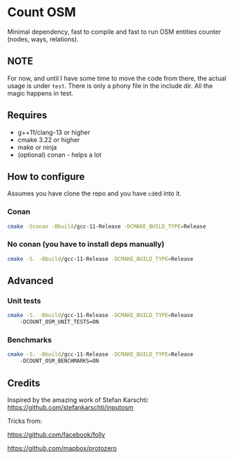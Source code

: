 # Count OSM

Minimal dependency, fast to compile and fast to run OSM entities counter (nodes, ways, relations).

## NOTE

For now, and until I have some time to move the code from there, the actual usage is under `test`.
There is only a phony file in the include dir. All the magic happens in test.

## Requires

* g++11/clang-13 or higher
* cmake 3.22 or higher
* make or ninja
* (optional) conan - helps a lot

## How to configure

Assumes you have clone the repo and you have `cd`ed into it.

### Conan

```sh
cmake -Sconan -Bbuild/gcc-11-Release -DCMAKE_BUILD_TYPE=Release
```

### No conan (you have to install deps manually)

```sh
cmake -S. -Bbuild/gcc-11-Release -DCMAKE_BUILD_TYPE=Release
```

## Advanced

### Unit tests

```sh
cmake -S. -Bbuild/gcc-11-Release -DCMAKE_BUILD_TYPE=Release
    -DCOUNT_OSM_UNIT_TESTS=ON
```

### Benchmarks

```sh
cmake -S. -Bbuild/gcc-11-Release -DCMAKE_BUILD_TYPE=Release
    -DCOUNT_OSM_BENCHMARKS=ON
```

## Credits

Inspired by the amazing work of Stefan Karschti: https://github.com/stefankarschti/inputosm

Tricks from:

https://github.com/facebook/folly

https://github.com/mapbox/protozero

